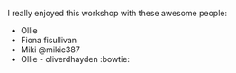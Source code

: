 I really enjoyed this workshop with these awesome people: 
* Ollie
* Fiona fisullivan
* Miki @mikic387
* Ollie - oliverdhayden :bowtie:
